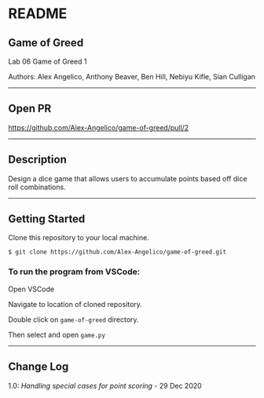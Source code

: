 # README

## Game of Greed

Lab 06 Game of Greed 1

Authors: Alex Angelico, Anthony Beaver, Ben Hill, Nebiyu Kifle, Sian Culligan

----

## Open PR

https://github.com/Alex-Angelico/game-of-greed/pull/2

----

## Description

Design a dice game that allows users to accumulate points based off dice roll combinations.

----

## Getting Started

Clone this repository to your local machine.

```
$ git clone https://github.com/Alex-Angelico/game-of-greed.git
```

### To run the program from VSCode:

Open VSCode

Navigate to location of cloned repository.

Double click on ```game-of-greed``` directory.

Then select and open ```game.py```

----

## Change Log

1.0: *Handling special cases for point scoring* - 29 Dec 2020